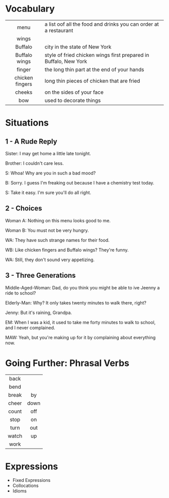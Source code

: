 # Vocabulary
|||
|:---:|---|
|menu|a list oof all the food and drinks you can order at a restaurant|
|wings||
|Buffalo| city in the state of New York|
|Buffalo wings| style of fried chicken wings first prepared in Buffalo, New York|
|finger| the long thin part at the end of your hands|
|chicken fingers|long thin pieces of chicken that are fried|
|cheeks|on the sides of your face|
|bow|used to decorate things|

# Situations
## 1 - A Rude Reply
Sister: I may get home a little late tonight.

Brother: I couldn't care less.

S: Whoa! Why are you in such a bad mood?

B: Sorry. I guess I'm freaking out because I have a chemistry test today.

S: Take it easy. I'm sure you'll do all right.

## 2 - Choices
Woman A: Nothing on this menu looks good to me.

Woman B: You must not be very hungry.

WA: They have such strange names for their food.

WB: Like chicken fingers and Buffalo wings? They're funny.

WA: Still, they don't sound very appetizing.

## 3 - Three Generations
Middle-Aged-Woman: Dad, do you think you might be able to ive Jeenny a ride to school?

Elderly-Man: Why? It only takes twenty  minutes to walk there, right?

Jenny: But it's raining, Grandpa.

EM: When I was a kid, it used to take me forty minutes to walk to school, and I never complained.

MAW: Yeah, but you're making up for it by complaining about everything now.

# Going Further: Phrasal Verbs
|||
|:---:|:---:|
| back | |
| bend | |
| break | by |
| cheer | down |
| count | off |
| stop | on |
| turn | out |
| watch | up |
| work | |

# Expressions
- Fixed Expressions
- Collocations
- Idioms

